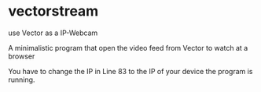 # vectorstream
use Vector as a IP-Webcam

A minimalistic program that open the video feed from Vector to watch at a browser

You have to change the IP in Line 83 to the IP of your device the program is running.
